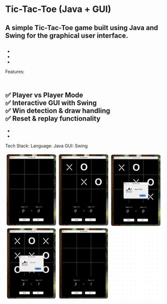 
<h1>Tic-Tac-Toe (Java + GUI) </h1>

<h2>A simple Tic-Tac-Toe game built using Java and Swing for the graphical user interface.</h2>
<h2></h2>
<h2></h2>
<h2></h2>

-
-
-
Features:

<br>✅ Player vs Player Mode
<br>✅ Interactive GUI with Swing
<br>✅ Win detection & draw handling
<br>✅ Reset & replay functionality
-
-
-
Tech Stack:
Language: Java
GUI: Swing



  






![image alt](https://github.com/nishwan810/Tic-Tac_Toe-Game-in-JAVA/blob/703c2e3e689de334428d6e83fa3976394b4bb694/Screenshot%202025-03-10%20at%2002.53.13.png)
